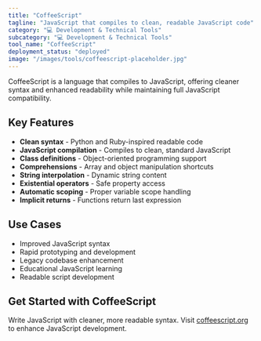 ```yaml
---
title: "CoffeeScript"
tagline: "JavaScript that compiles to clean, readable JavaScript code"
category: "💻 Development & Technical Tools"
subcategory: "💻 Development & Technical Tools"
tool_name: "CoffeeScript"
deployment_status: "deployed"
image: "/images/tools/coffeescript-placeholder.jpg"
---
```

CoffeeScript is a language that compiles to JavaScript, offering cleaner syntax and enhanced readability while maintaining full JavaScript compatibility.

## Key Features

- **Clean syntax** - Python and Ruby-inspired readable code
- **JavaScript compilation** - Compiles to clean, standard JavaScript
- **Class definitions** - Object-oriented programming support
- **Comprehensions** - Array and object manipulation shortcuts
- **String interpolation** - Dynamic string content
- **Existential operators** - Safe property access
- **Automatic scoping** - Proper variable scope handling
- **Implicit returns** - Functions return last expression

## Use Cases

- Improved JavaScript syntax
- Rapid prototyping and development
- Legacy codebase enhancement
- Educational JavaScript learning
- Readable script development

## Get Started with CoffeeScript

Write JavaScript with cleaner, more readable syntax. Visit [coffeescript.org](https://coffeescript.org) to enhance JavaScript development.